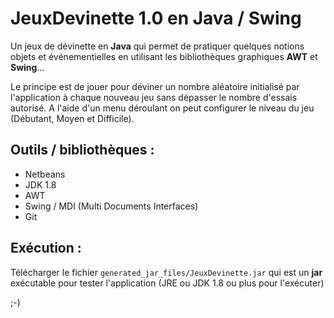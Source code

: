 # JeuxDevinette 1.0 en Java / Swing

Un jeux de dévinette en **Java** qui permet de pratiquer quelques notions objets et événementielles en utilisant les bibliothèques graphiques **AWT** et **Swing**...  

Le principe est de jouer pour déviner un nombre aléatoire initialisé par l'application à chaque nouveau jeu sans dépasser le nombre d'essais autorisé. A l'aide d'un menu déroulant on peut configurer le niveau du jeu (Débutant, Moyen et Difficile). 

## Outils / bibliothèques : 
* Netbeans
* JDK 1.8
* AWT
* Swing / MDI (Multi Documents Interfaces)
* Git

## Exécution : 
Télécharger le fichier `generated_jar_files/JeuxDevinette.jar` qui est un **jar** exécutable pour tester l'application (JRE ou JDK 1.8 ou plus pour l'exécuter)

;-)
